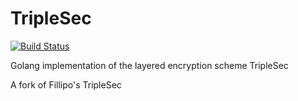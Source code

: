 # TripleSec

[![Build Status](https://github.com/keybase/go-triplesec/actions/workflows/ci.yml/badge.svg)](https://github.com/keybase/go-triplesec/actions)

Golang implementation of the layered encryption scheme TripleSec

A fork of Fillipo's TripleSec
